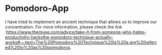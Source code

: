 # Pomodoro-App
I have tried to implement an ancient technique that allows us to improve our concentration. For more information, please check the link :https://www.themuse.com/advice/take-it-from-someone-who-hates-productivity-hacksthe-pomodoro-technique-actually-works#:~:text=The%20Pomodoro%20Technique%20is%20a,are%20referred%20to%20as%20pomodoros.
